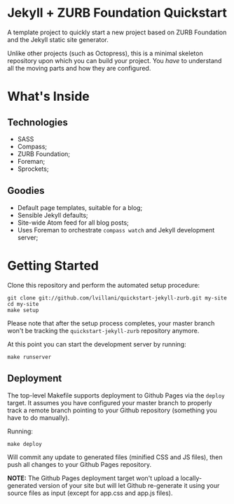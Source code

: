 Jekyll + ZURB Foundation Quickstart
===================================

A template project to quickly start a new project based on ZURB Foundation
and the Jekyll static site generator.

Unlike other projects (such as Octopress), this is a minimal skeleton
repository upon which you can build your project. You _have_ to understand
all the moving parts and how they are configured.




What's Inside
=============

## Technologies

* SASS
* Compass;
* ZURB Foundation;
* Foreman;
* Sprockets;

## Goodies

* Default page templates, suitable for a blog;
* Sensible Jekyll defaults;
* Site-wide Atom feed for all blog posts;
* Uses Foreman to orchestrate `compass watch` and Jekyll development server;




Getting Started
===============

Clone this repository and perform the automated setup procedure:

    git clone git://github.com/lvillani/quickstart-jekyll-zurb.git my-site
    cd my-site
    make setup

Please note that after the setup process completes, your master branch won't
be tracking the `quickstart-jekyll-zurb` repository anymore.

At this point you can start the development server by running:

    make runserver

## Deployment

The top-level Makefile supports deployment to Github Pages via the `deploy`
target. It assumes you have configured your master branch to properly track a
remote branch pointing to your Github repository (something you have to do
manually).

Running:

    make deploy

Will commit any update to generated files (minified CSS and JS files), then
push all changes to your Github Pages repository.

__NOTE:__ The Github Pages deployment target won't upload a locally-generated
version of your site but will let Github re-generate it using your source
files as input (except for app.css and app.js files).

